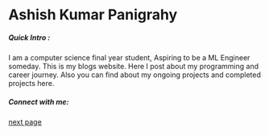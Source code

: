 # Ashish Kumar Panigrahy
##### Quick Intro :
I am a computer science final year student, Aspiring to be a ML Engineer someday. This is my blogs website. Here I post about my programming and career journey. Also you can find about my ongoing projects and completed projects here. 

##### Connect with me:
<link src="./linkedin.png" alt="linkedin" width="40" href="https://linkedin.com/in/akpdata">
<link src="./github.png" alt="github" width="40" href="https://github.com/ashish-hacker">
<link src="./twitter.png" alt="twitter" width="40" href="https://twitter.com/i_m_ashish___">
<link src="./gmail_icon.png" alt="mail" width="40" href="mailto:akpanigrahy26@gmail.com"> 
<link src="./lit.png" alt="leetcode" width="40" href="https://leetcode.com/litAshish">





[next page](./blog1.md)
